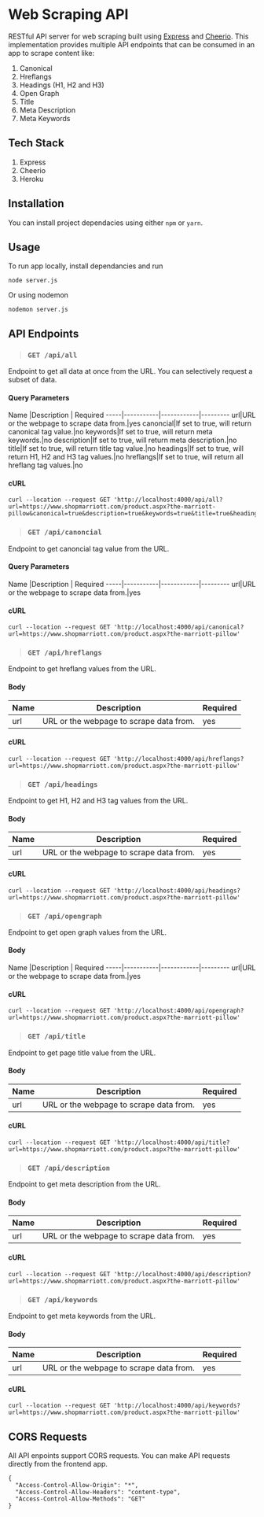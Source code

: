 # Web Scraping API
RESTful API server for web scraping built using [Express](https://expressjs.com/) and [Cheerio](https://cheerio.js.org/). This implementation provides multiple API endpoints that can be consumed in an app to scrape content like:

1. Canonical
2. Hreflangs
3. Headings (H1, H2 and H3)
4. Open Graph
5. Title
6. Meta Description
7. Meta Keywords

## Tech Stack
1. Express
2. Cheerio
3. Heroku

## Installation
You can install project dependacies using either `npm` or `yarn`.

## Usage
To run app locally, install dependancies and run
```
node server.js
```
Or using nodemon
```
nodemon server.js
```

## API Endpoints

> ### `GET /api/all`

 Endpoint to get all data at once from the URL. You can selectively request a subset of data.

#### Query Parameters

Name |Description | Required
-----|-----------|------------|---------
url|URL or the webpage to scrape data from.|yes
canoncial|If set to true, will return canonical tag value.|no
keywords|If set to true, will return meta keywords.|no
description|If set to true, will return meta description.|no
title|If set to true, will return title tag value.|no
headings|If set to true, will return H1, H2 and H3 tag values.|no
hreflangs|If set to true, will return all hreflang tag values.|no

#### cURL

```
curl --location --request GET 'http://localhost:4000/api/all?url=https://www.shopmarriott.com/product.aspx?the-marriott-pillow&canonical=true&description=true&keywords=true&title=true&headings=true&hreflangs=true'
```

> ### `GET /api/canoncial`

Endpoint to get canoncial tag value from the URL.

#### Query Parameters

Name |Description | Required
-----|-----------|------------|---------
url|URL or the webpage to scrape data from.|yes

#### cURL

```
curl --location --request GET 'http://localhost:4000/api/canonical?url=https://www.shopmarriott.com/product.aspx?the-marriott-pillow'
```

> ### `GET /api/hreflangs`

Endpoint to get hreflang values from the URL.

#### Body

Name | Description | Required
-----|-----------|------------
url|URL or the webpage to scrape data from.|yes

#### cURL

```
curl --location --request GET 'http://localhost:4000/api/hreflangs?url=https://www.shopmarriott.com/product.aspx?the-marriott-pillow'
```

> ### `GET /api/headings`

Endpoint to get H1, H2 and H3 tag values from the URL.

#### Body

Name | Description | Required
-----|-----------|-----------
url|URL or the webpage to scrape data from.|yes

#### cURL

```
curl --location --request GET 'http://localhost:4000/api/headings?url=https://www.shopmarriott.com/product.aspx?the-marriott-pillow'
```

> ### `GET /api/opengraph`

Endpoint to get open graph values from the URL.

#### Body

Name |Description | Required
-----|-----------|------------|---------
url|URL or the webpage to scrape data from.|yes

#### cURL

```
curl --location --request GET 'http://localhost:4000/api/opengraph?url=https://www.shopmarriott.com/product.aspx?the-marriott-pillow'
```

> ### `GET /api/title`

Endpoint to get page title value from the URL.

#### Body

Name |Description | Required
-----|-----------|------------
url|URL or the webpage to scrape data from.|yes

#### cURL

```
curl --location --request GET 'http://localhost:4000/api/title?url=https://www.shopmarriott.com/product.aspx?the-marriott-pillow'
```

> ### `GET /api/description`

Endpoint to get meta description from the URL.

#### Body

Name | Description | Required
-----|-----------|------------
url|URL or the webpage to scrape data from.|yes

#### cURL

```
curl --location --request GET 'http://localhost:4000/api/description?url=https://www.shopmarriott.com/product.aspx?the-marriott-pillow'
```

> ### `GET /api/keywords`

Endpoint to get meta keywords from the URL.

#### Body

Name | Description | Required
-----|-----------|------------
url|URL or the webpage to scrape data from.|yes

#### cURL

```
curl --location --request GET 'http://localhost:4000/api/keywords?url=https://www.shopmarriott.com/product.aspx?the-marriott-pillow'
```

## CORS Requests

All API enpoints support CORS requests. You can make API requests directly from the frontend app.

```
{
  "Access-Control-Allow-Origin": "*",
  "Access-Control-Allow-Headers": "content-type",
  "Access-Control-Allow-Methods": "GET"
}
```
